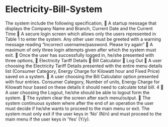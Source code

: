 # Electricity-Bill-System

The system include the following specification,
 A startup message that displays the Company Name and Branch, Current Date and the
Current Time
 A secure login screen which allows only the users represented in Table 1 to enter the
system. Any other user must be greeted with a warning message reading “Incorrect
username/password. Please try again”
 A maximum of only three login attempts given after which the system must exit.
 Once the user has successfully logged in, he/she presented with three options,
   Electricity Tariff Details
   Bill Calculator
   Log Out
 A user choosing the Electricity Tariff Details presented with the entire menu
details list (Consumer Category, Energy Charge for Kilowatt hour and Fixed Price) saved on
a system.
 A user choosing the Bill Calculator option presented with four entries. Consumer
Category, Number of units, Energy Charge for Kilowatt hour based on these details it should
need to calculate total bill.
4
 A user choosing the Logout, he/she should be able to logout form the system.
 The system clear the screen after each menu/output.
 The system continuous system where after the end of an operation the user must
decide if he/she wants to proceed to the main menu or exit. The system must only exit if the
user keys in ‘No’ (N/n) and must proceed to the main menu if the user keys in ‘Yes’ (Y/y). 
